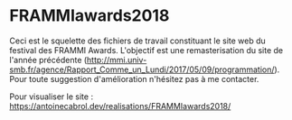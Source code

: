 # FRAMMIawards2018
Ceci est le squelette des fichiers de travail constituant le site web du festival des FRAMMI Awards.
L'objectif est une remasterisation du site de l'année précédente (http://mmi.univ-smb.fr/agence/Rapport_Comme_un_Lundi/2017/05/09/programmation/).
Pour toute suggestion d'amélioration n'hésitez pas à me contacter.

Pour visualiser le site : https://antoinecabrol.dev/realisations/FRAMMIawards2018/
